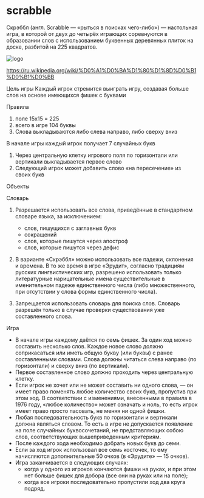 # scrabble

Скрэббл (англ. Scrabble — «рыться в поисках чего-либо») — настольная игра, в которой от двух до четырёх играющих соревнуются в образовании слов с использованием буквенных деревянных плиток на доске, разбитой на 225 квадратов.

![logo](http://images.mentalfloss.com/sites/default/files/styles/article_640x430/public/377190790_dad_scrabble_0676.png)

https://ru.wikipedia.org/wiki/%D0%A1%D0%BA%D1%80%D1%8D%D0%B1%D0%B1%D0%BB

Цель игры
	Каждый игрок стремится выиграть игру, создавая больше слов на основе имеющихся фишек с буквами

Правила
1. поле 15х15 = 225
2. всего в игре 104 буквы
3. Слова выкладываются либо слева направо, либо сверху вниз

В начале игры каждый игрок получает 7 случайных букв
1. Через центральную клетку игрового поля по горизонтали или вертикали выкладывается первое слово
2. Следующий игрок может добавить слово «на пересечение» из своих букв

Объекты

Словарь
1. Разрешается использовать все слова, приведённые в стандартном словаре языка, за исключением:
    * слов, пишущихся с заглавных букв
    * сокращений
    * слов, которые пишутся через апостроф
    * слов, которые пишутся через дефис

2. В варианте «Скрэббл» можно использовать все падежи, склонения и времена. В то же время в игре «Эрудит», согласно традициям русских лингвистических игр, разрешено использовать только литературные нарицательные имена существительные в именительном падеже единственного числа (либо множественного, при отсутствии у слова формы единственного числа).

3. Запрещается использовать словарь для поиска слов. Словарь разрешён только в случае проверки существования уже составленного слова.

Игра
* В начале игры каждому даётся по семь фишек. За один ход можно составить несколько слов. Каждое новое слово должно соприкасаться или иметь общую букву (или буквы) с ранее составленными словами. Слова должны читаться слева направо (по горизонтали) и сверху вниз (по вертикали).
* Первое составленное слово должно проходить через центральную клетку.
* Если игрок не хочет или не может составить ни одного слова, — он имеет право поменять любое количество своих букв, пропустив при этом ход. В соответствии с изменениями, внесенными в правила в 1976 году, «любое количество» может означать и ноль, то есть игрок имеет право просто пасовать, не меняя ни одной фишки.
* Любая последовательность букв по горизонтали и вертикали должна являться словом. То есть в игре не допускается появление на поле случайных буквосочетаний, не представляющих собою слов, соответствующих вышеприведенным критериям.
* После каждого хода необходимо добрать новых букв до семи.
* Если за ход игрок использовал все семь косточек, то ему начисляются дополнительные 50 очков (в «Эрудите» — 15 очков).
* Игра заканчивается в следующих случаях:
    * когда у одного из игроков кончаются фишки на руках, и при этом нет больше фишек для добора (все они на руках или на поле);
    * когда все игроки последовательно пропустили ход два круга подряд.
